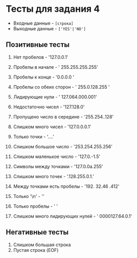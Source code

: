# Тесты для задания 4

- Входные данные - `[строка]`
- Выходные данные - `['YES'|'NO']`

## Позитивные тесты

1. Нет пробелов - '127.0.0.1'
2. Пробелы в начале - ' 255.255.255.255'
3. Пробелы к конце - '0.0.0.0     '
4. Пробелы со обеих сторон - '   255.0.128.255  '
5. Лидирующие нули - ' 127.064.000.001'

7. Недостаточно чисел - '127.128.0'
8. Пропущено число в середине - '255.254..128'
9. Слишком много чисел - '127.0.0.0.1'
10. Только точки - '....'
11. Слишком большое число - '253.254.255.256'
12. Слишком маленькое число - '127.0.-1.5'
13. Символы между точками - '127.0.0a.255'
14. Слишком много точек - '.128.255.0.1.'
15. Между точками есть пробелы - '192. 32.46 .412'
16. Только '\n' - ''
17. Только пробелы - '      '
18. Слишком много лидирующих нулей - ' 0000127.64.0.1'

## Негативные тесты

1. Слишком большая строка
2. Пустая строка (EOF)
